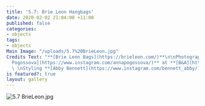 ```yaml
---
title: '5.7: Brie Leon Hangbags'
date: 2020-02-02 21:04:00 +11:00
published: false
categories:
- objects
tags:
- objects
Main Image: "/uploads/5.7%20BrieLeon.jpg"
Credits Text: "**[Brie Leon Bags](https://brieleon.com/)**\n\nPhotographs **[Anna
  Pogossova](https://www.instagram.com/annapogossova/)** at **[B&A](https://www.instagram.com/barepsau/)**
  \ \nStyling **[Abby Bennett](https://www.instagram.com/bennett_abby/)**"
is featured?: true
layout: gallery
---
```


![5.7 BrieLeon.jpg](/uploads/5.7%20BrieLeon.jpg)